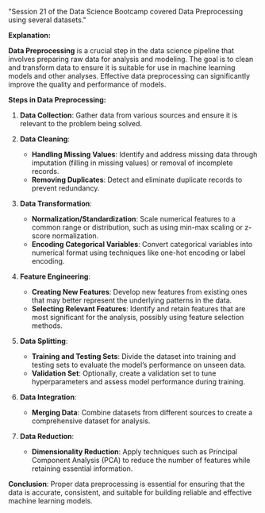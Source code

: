 "Session 21 of the Data Science Bootcamp covered Data Preprocessing using several datasets."

**Explanation:**

**Data Preprocessing** is a crucial step in the data science pipeline that involves preparing raw data for analysis and modeling. The goal is to clean and transform data to ensure it is suitable for use in machine learning models and other analyses. Effective data preprocessing can significantly improve the quality and performance of models.

**Steps in Data Preprocessing:**

1. **Data Collection**: Gather data from various sources and ensure it is relevant to the problem being solved.

2. **Data Cleaning**:
   - **Handling Missing Values**: Identify and address missing data through imputation (filling in missing values) or removal of incomplete records.
   - **Removing Duplicates**: Detect and eliminate duplicate records to prevent redundancy.

3. **Data Transformation**:
   - **Normalization/Standardization**: Scale numerical features to a common range or distribution, such as using min-max scaling or z-score normalization.
   - **Encoding Categorical Variables**: Convert categorical variables into numerical format using techniques like one-hot encoding or label encoding.

4. **Feature Engineering**:
   - **Creating New Features**: Develop new features from existing ones that may better represent the underlying patterns in the data.
   - **Selecting Relevant Features**: Identify and retain features that are most significant for the analysis, possibly using feature selection methods.

5. **Data Splitting**:
   - **Training and Testing Sets**: Divide the dataset into training and testing sets to evaluate the model’s performance on unseen data.
   - **Validation Set**: Optionally, create a validation set to tune hyperparameters and assess model performance during training.

6. **Data Integration**:
   - **Merging Data**: Combine datasets from different sources to create a comprehensive dataset for analysis.

7. **Data Reduction**:
   - **Dimensionality Reduction**: Apply techniques such as Principal Component Analysis (PCA) to reduce the number of features while retaining essential information.

**Conclusion**: Proper data preprocessing is essential for ensuring that the data is accurate, consistent, and suitable for building reliable and effective machine learning models.
